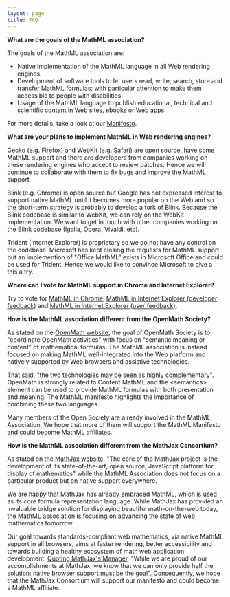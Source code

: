 ```yaml
---
layout: page
title: FAQ
---
```


**What are the goals of the MathML association?**

The goals of the MathML association are:

* Native implementation of the MathML language in all Web rendering engines.
* Development of software tools to let users read, write, search, store and
  transfer MathML formulas; with particular attention to make them accessible
  to people with disabilities.
* Usage of the MathML language to publish educational, technical and scientific
  content in Web sites, ebooks or Web apps.

For more details, take a look at our [Manifesto](/legal-documents/manifesto.html).

**What are your plans to implement MathML in Web rendering engines?**

Gecko (e.g. Firefox) and WebKit (e.g. Safari) are open source, have some MathML
support and there are developers from companies working on these rendering
engines who accept to review patches. Hence we will continue to collaborate
with them to fix bugs and improve the MathML support.

Blink (e.g. Chrome) is open source but Google has not expressed interest
to support native MathML until it becomes more popular on the Web and so the
short-term strategy is probably to develop a fork of Blink. Because the Blink
codebase is similar to WebKit, we can rely on the WebKit implementation. We
want to get in touch with other companies working on the Blink codebase
(Igalia, Opera, Vivaldi, etc).

Trident (Internet Explorer) is proprietary so we do not have any control on
the codebase. Microsoft has kept closing the requests for MathML support but
an implemention of "Office MathML" exists in Microsoft Office and could be
used for Trident. Hence we would like to convince Microsoft to give a this a
try.

**Where can I vote for MathML support in Chrome and Internet Explorer?**

Try to vote for [MathML in Chrome](https://code.google.com/p/chromium/issues/detail?id=152430), [MathML in Internet Explorer (developer feedback)](https://status.modern.ie/mathml) and [MathML in Internet Explorer (user feedback)](https://windows.uservoice.com/forums/265757-windows-feature-suggestions/suggestions/6592643-support-for-html5-s-mathml).

**How is the MathML association different from the OpenMath Society?**

As stated on the [OpenMath website](www.openmath.org), the goal of OpenMath Society is to "coordinate OpenMath activities" with focus on "semantic meaning or content" of mathematical formulas. The MathML association is instead focused on making MathML well-integrated into the Web platform and natively supported by Web browsers and assistive technologies.

That said, "the two technologies may be seen as highly complementary". OpenMath is strongly related to Content MathML and the &lt;semantics&gt; element can be used to provide MathML formulas with both presentation and meaning. The MathML manifesto highlights the importance of combining these two languages.

Many members of the Open Society are already involved in the MathML Association. We hope that more of them will support the MathML Manifesto and could become MathML affiliates.

**How is the MathML association different from the MathJax Consortium?**

As stated on the [MathJax website](https://www.mathjax.org), "The core of the MathJax project is the development of its state-of-the-art, open source, JavaScript platform for display of mathematics" while the MathML Association does not focus on a particular product but on native support everywhere.

We are happy that MathJax has already embraced MathML, which is used as its core formula representation language. While MathJax has provided an invaluable bridge solution for displaying beautiful math-on-the-web today, the MathML association is focusing on advancing the state of web mathematics tomorrow.

Our goal towards standards-compliant web mathematics, via native MathML support in all browsers, aims at faster rendering, better accessibility and towards building a healthy ecosystem of math web application development. [Quoting MathJax's Manager](http://exchanges.wiley.com/blog/2015/03/02/making-math-and-science-first-class-citizens-on-the-web/), "While we are proud of our accomplishments at MathJax, we know that we can only provide half the solution: native browser support must be the goal". Consequently, we hope that the MathJax Consortium will support our manifesto and could become a MathML affiliate.
